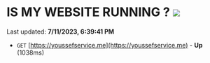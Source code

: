 # IS MY WEBSITE RUNNING ? [![](https://img.shields.io/static/v1?label=Sponsor&message=%E2%9D%A4&logo=GitHub&color=%23fe8e86)](https://github.com/sponsors/<username>)

Last updated: **7/11/2023, 6:39:41 PM**

- `GET` [https://youssefservice.me](https://youssefservice.me) - **Up** (1038ms)
